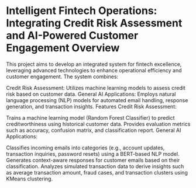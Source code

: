 # Intelligent Fintech Operations: Integrating Credit Risk Assessment and AI-Powered Customer Engagement Overview
This project aims to develop an integrated system for fintech excellence, leveraging advanced technologies to enhance operational efficiency and customer engagement. The system combines:

Credit Risk Assessment: Utilizes machine learning models to assess credit risk based on customer data.
General AI Applications: Employs natural language processing (NLP) models for automated email handling, response generation, and transaction insights.
Features
Credit Risk Assessment:

Trains a machine learning model (Random Forest Classifier) to predict creditworthiness using historical customer data.
Provides evaluation metrics such as accuracy, confusion matrix, and classification report.
General AI Applications:

Classifies incoming emails into categories (e.g., account updates, transaction inquiries, password resets) using a BERT-based NLP model.
Generates context-aware responses for customer emails based on their classification.
Analyzes simulated transaction data to derive insights such as average transaction amount, fraud cases, and transaction clusters using KMeans clustering.
